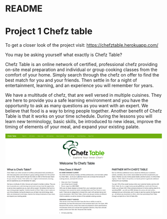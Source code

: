 # README
# Project 1 Chefz table

To get a closer look of the project visit: https://chefztable.herokuapp.com/

You may be asking yourself what exactly is Chefz Table?

Chefz Table is an online network of certified, professional chefz providing on-site meal preparation and individual or group cooking classes from the comfort of your home. Simply search through the chefz on offer to find the best match for you and your friends. Then settle in for a night of entertainment, learning, and an experience you will remember for years.

We have a multitude of chefz, that are well versed in multiple cuisines. They are here to provide you a safe learning environment and you have the opportunity to ask as many questions as you want with an expert. We believe that food is a way to bring people together. Another benefit of Chefz Table is that it works on your time schedule. During the lessons you will learn new terminology, basic skills, be introduced to new ideas, improve the timing of elements of your meal, and expand your existing palate.

![homepage.png](/images/2019/01/homepage.png)
